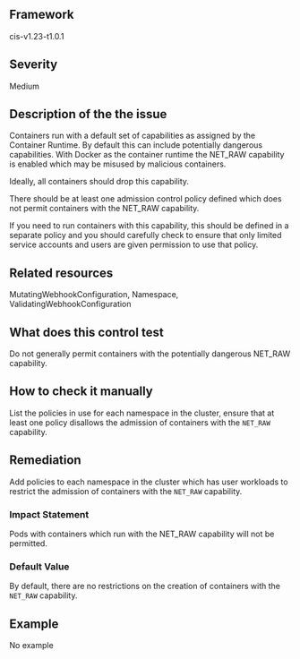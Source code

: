 ## Framework
cis-v1.23-t1.0.1
 
## Severity
Medium

## Description of the the issue
Containers run with a default set of capabilities as assigned by the Container Runtime. By default this can include potentially dangerous capabilities. With Docker as the container runtime the NET\_RAW capability is enabled which may be misused by malicious containers.

 Ideally, all containers should drop this capability.

 There should be at least one admission control policy defined which does not permit containers with the NET\_RAW capability.

 If you need to run containers with this capability, this should be defined in a separate policy and you should carefully check to ensure that only limited service accounts and users are given permission to use that policy.
 
## Related resources
MutatingWebhookConfiguration, Namespace, ValidatingWebhookConfiguration
 
## What does this control test
Do not generally permit containers with the potentially dangerous NET\_RAW capability.
 
## How to check it manually
List the policies in use for each namespace in the cluster, ensure that at least one policy disallows the admission of containers with the `NET_RAW` capability.
## Remediation
Add policies to each namespace in the cluster which has user workloads to restrict the admission of containers with the `NET_RAW` capability.
 
### Impact Statement
Pods with containers which run with the NET\_RAW capability will not be permitted.
### Default Value
By default, there are no restrictions on the creation of containers with the `NET_RAW` capability.
## Example
No example
